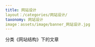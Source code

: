 ```yaml
---
title: 网站设计
layout：/categories/网站设计/
taxonomy: 网站设计
image：assets/image/banner_网站设计.jpg
---
```


分类《网站结构》下的文章